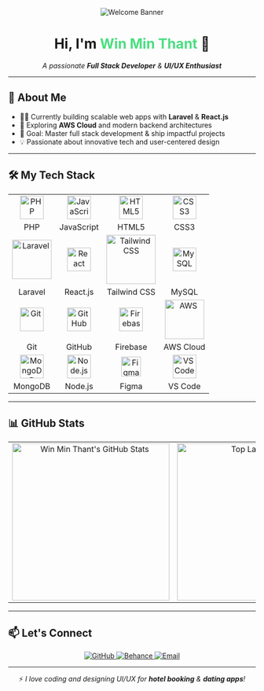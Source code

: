 <p align="center">
  <img
    src="https://i.pinimg.com/1200x/50/98/a8/5098a880c0aa330af1ce07c35d20f149.jpg"
    alt="Welcome Banner"
  />
</p>



<h1 align="center">Hi, I'm <span style="color:#4ade80;">Win Min Thant</span> 👋</h1>
<p align="center">
  <em>A passionate <strong>Full Stack Developer</strong> & <strong>UI/UX Enthusiast</strong></em>
</p>

---

## 🚀 About Me

- 👨‍💻 Currently building scalable web apps with <b>Laravel</b> & <b>React.js</b>  
- 🌱 Exploring <b>AWS Cloud</b> and modern backend architectures  
- 🎯 Goal: Master full stack development & ship impactful projects  
- 💡 Passionate about innovative tech and user-centered design  

---

## 🛠️ My Tech Stack

<table align="center" cellpadding="10">
  <tr align="center">
    <td><img src="https://cdn.jsdelivr.net/gh/devicons/devicon/icons/php/php-original.svg" width="48" alt="PHP" /></td>
    <td><img src="https://cdn.jsdelivr.net/gh/devicons/devicon/icons/javascript/javascript-original.svg" width="48" alt="JavaScript" /></td>
    <td><img src="https://cdn.jsdelivr.net/gh/devicons/devicon/icons/html5/html5-original.svg" width="48" alt="HTML5" /></td>
    <td><img src="https://cdn.jsdelivr.net/gh/devicons/devicon/icons/css3/css3-original.svg" width="48" alt="CSS3" /></td>
  </tr>
  <tr align="center">
    <td>PHP</td>
    <td>JavaScript</td>
    <td>HTML5</td>
    <td>CSS3</td>
  </tr>
  <tr align="center">
    <td>
      <img src="https://img.shields.io/badge/Laravel-FF2D20?style=flat&logo=laravel&logoColor=white" width="80" alt="Laravel" />
    </td>
    <td><img src="https://cdn.jsdelivr.net/gh/devicons/devicon/icons/react/react-original.svg" width="48" alt="React" /></td>
    <td>
      <img src="https://img.shields.io/badge/Tailwind_CSS-38B2AC?style=flat&logo=tailwind-css&logoColor=white" width="100" alt="Tailwind CSS" />
    </td>
    <td><img src="https://cdn.jsdelivr.net/gh/devicons/devicon/icons/mysql/mysql-original.svg" width="48" alt="MySQL" /></td>
  </tr>
  <tr align="center">
    <td>Laravel</td>
    <td>React.js</td>
    <td>Tailwind CSS</td>
    <td>MySQL</td>
  </tr>
  <tr align="center">
    <td><img src="https://cdn.jsdelivr.net/gh/devicons/devicon/icons/git/git-original.svg" width="48" alt="Git" /></td>
    <td><img src="https://cdn.jsdelivr.net/gh/devicons/devicon/icons/github/github-original.svg" width="48" alt="GitHub" /></td>
    <td><img src="https://cdn.jsdelivr.net/gh/devicons/devicon/icons/firebase/firebase-plain.svg" width="48" alt="Firebase" /></td>
    <td>
      <img src="https://img.shields.io/badge/AWS-232F3E?style=flat&logo=amazon-aws&logoColor=white" width="80" alt="AWS" />
    </td>
  </tr>
  <tr align="center">
    <td>Git</td>
    <td>GitHub</td>
    <td>Firebase</td>
    <td>AWS Cloud</td>
  </tr>
  <tr align="center">
    <td><img src="https://cdn.jsdelivr.net/gh/devicons/devicon/icons/mongodb/mongodb-original.svg" width="48" alt="MongoDB" /></td>
    <td><img src="https://cdn.jsdelivr.net/gh/devicons/devicon/icons/nodejs/nodejs-original.svg" width="48" alt="Node.js" /></td>
    <td>
      <a href="https://www.figma.com/" target="_blank" rel="noopener noreferrer">
        <img src="https://upload.wikimedia.org/wikipedia/commons/3/33/Figma-logo.svg" width="40" alt="Figma" />
      </a>
    </td>
    <td>
      <a href="https://code.visualstudio.com/" target="_blank" rel="noopener noreferrer">
        <img src="https://cdn.jsdelivr.net/gh/devicons/devicon/icons/vscode/vscode-original.svg" width="48" alt="VS Code" />
      </a>
    </td>
  </tr>
  <tr align="center">
    <td>MongoDB</td>
    <td>Node.js</td>
    <td>Figma</td>
    <td>VS Code</td>
  </tr>
</table>



---

## 📊 GitHub Stats

<table align="center" cellspacing="20">
  <tr>
    <td align="center" valign="top">
      <img alt="Win Min Thant's GitHub Stats" src="https://github-readme-stats.vercel.app/api?username=winminthantdev&show_icons=true&theme=radical&count_private=true&hide_title=true" width="320" />
    </td>
    <td align="center" valign="top">
      <img alt="Top Languages" src="https://github-readme-stats.vercel.app/api/top-langs/?username=winminthantdev&layout=compact&theme=radical&hide_title=true" width="320" />
    </td>
  </tr>
</table>

---

## 📫 Let's Connect

<p align="center">
  <a href="https://github.com/winminthantdev" target="_blank" rel="noopener noreferrer">
    <img src="https://img.shields.io/badge/GitHub-181717?style=for-the-badge&logo=github&logoColor=white" alt="GitHub" />
  </a>
  <a href="https://www.behance.net/winminthant1" target="_blank" rel="noopener noreferrer">
    <img src="https://img.shields.io/badge/Behance-1769FF?style=for-the-badge&logo=behance&logoColor=white" alt="Behance" />
  </a>
  <a href="mailto:winminthant.gwin@gmail.com" target="_blank" rel="noopener noreferrer">
    <img src="https://img.shields.io/badge/Email-D14836?style=for-the-badge&logo=gmail&logoColor=white" alt="Email" />
  </a>
</p>

---

<p align="center">
  ⚡ <em>I love coding and designing UI/UX for <strong>hotel booking</strong> & <strong>dating apps</strong>!</em>
</p>
